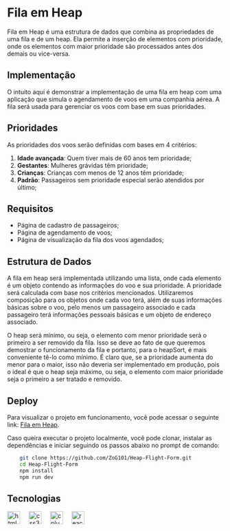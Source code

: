 # Fila em Heap

Fila em Heap é uma estrutura de dados que combina as propriedades de uma fila e de um heap. Ela permite a inserção de elementos com prioridade, onde os elementos com maior prioridade são processados antes dos demais ou vice-versa.

## Implementação

O intuito aqui é demonstrar a implementação de uma fila em heap com uma aplicação que simula o agendamento de voos em uma companhia aérea. A fila será usada para gerenciar os voos com base em suas prioridades.

## Prioridades

As prioridades dos voos serão definidas com bases em 4 critérios:

1. **Idade avançada**: Quem tiver mais de 60 anos tem prioridade;
2. **Gestantes**: Mulheres grávidas têm prioridade;
3. **Crianças**: Crianças com menos de 12 anos têm prioridade;
4. **Padrão**: Passageiros sem prioridade especial serão atendidos por último;

## Requisitos

- Página de cadastro de passageiros;
- Página de agendamento de voos;
- Página de visualização da fila dos voos agendados;

## Estrutura de Dados

A fila em heap será implementada utilizando uma lista, onde cada elemento é um objeto contendo as informações do voo e sua prioridade. A prioridade será calculada com base nos critérios mencionados. Utilizaremos composição para os objetos onde cada voo terá, além de suas informações básicas sobre o voo, pelo menos um passageiro associado e cada passageiro terá informações pessoais básicas e um objeto de endereço associado.

O heap será mínimo, ou seja, o elemento com menor prioridade será o primeiro a ser removido da fila. Isso se deve ao fato de que queremos demostrar o funcionamento da fila e portanto, para o heapSort, é mais conveniente tê-lo como mínimo. É claro que, se a prioridade aumenta do menor para o maior, isso não deveria ser implementado em produção, pois o ideal é que o heap seja máximo, ou seja, o elemento com maior prioridade seja o primeiro a ser tratado e removido.

## Deploy
Para visualizar o projeto em funcionamento, você pode acessar o seguinte link: [Fila em Heap](https://fila-em-heap.vercel.app/).

Caso queira executar o projeto localmente, você pode clonar, instalar as dependências e iniciar seguindo os passos abaixo no prompt de comando:

```bash
    git clone https://github.com/ZoG101/Heap-Flight-Form.git
    cd Heap-Flight-Form
    npm install
    npm run dev
```

## Tecnologias

<div>
    <img src="https://cdn.jsdelivr.net/gh/devicons/devicon/icons/html5/html5-original.svg" height="30" alt="html5 logo" style="height: 30px" />
    <img width="12" />
    <img src="https://cdn.jsdelivr.net/gh/devicons/devicon/icons/css3/css3-original.svg" height="30" alt="css3 logo" style="height: 30px" />
    <img width="12" />
    <img src="https://cdn.jsdelivr.net/gh/devicons/devicon/icons/typescript/typescript-original.svg" height="30" alt="cplusplus logo" style="height: 30px" />
    <img width="12" />
    <img src="https://cdn.jsdelivr.net/gh/devicons/devicon/icons/react/react-original.svg" height="30" alt="react logo" style="height: 30px" />
    <img width="12" />
</div>
